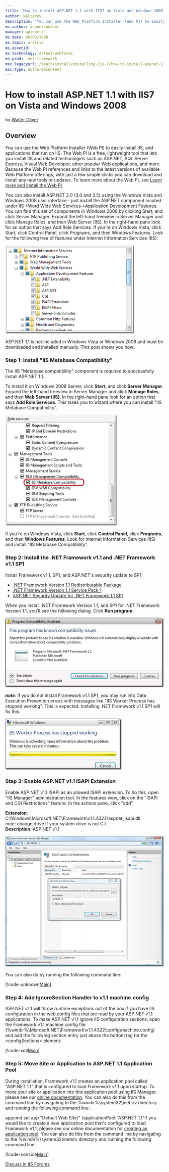 ```yaml
---
title: "How to install ASP.NET 1.1 with IIS7 on Vista and Windows 2008 | Microsoft Docs"
author: walterov
description: "You can use the Web Platform Installer (Web PI) to easily install IIS, and applications that run on IIS. The Web PI is a free, lightweight tool that lets you..."
ms.author: aspnetcontent
manager: wpickett
ms.date: 06/03/2008
ms.topic: article
ms.assetid: 
ms.technology: dotnet-webforms
ms.prod: .net-framework
msc.legacyurl: /learn/install/installing-iis-7/how-to-install-aspnet-11-with-iis-on-vista-and-windows-2008
msc.type: authoredcontent
---
```

How to install ASP.NET 1.1 with IIS7 on Vista and Windows 2008
====================
by [Walter Oliver](https://github.com/walterov)

## Overview

You can use the Web Platform Installer (Web PI) to easily install IIS, and applications that run on IIS. The Web PI is a free, lightweight tool that lets you install IIS and related technologies such as ASP.NET, SQL Server Express, Visual Web Developer, other popular Web applications, and more. Because the Web PI references and links to the latest versions of available Web Platform offerings, with just a few simple clicks you can download and install any new tools or updates. To learn more about the Web PI, see [Learn more and install the Web PI](https://go.microsoft.com/fwlink/?LinkID=145510 "Learn about and install the Web PI").

You can also install ASP.NET 2.0 (3.0 and 3.5) using the Windows Vista and Windows 2008 user interface - just install the ASP.NET component located under IIS-&gt;Word Wide Web Services-&gt;Application Development Features. You can find this set of components in Windows 2008 by clicking Start, and click Server Manager. Expand the left-hand treeview in Server Manager and click Manage Roles, and then Web Server (IIS). In the right-hand pane look for an option that says Add Role Services. If you're on Windows Vista, click Start, click Control Panel, click Programs, and then Windows Features. Look for the following tree of features under Internet Information Services (IIS):

[![](how-to-install-aspnet-11-with-iis-on-vista-and-windows-2008/_static/image3.png)](how-to-install-aspnet-11-with-iis-on-vista-and-windows-2008/_static/image1.png)

ASP.NET 1.1 is not included in Windows Vista or Windows 2008 and must be downloaded and installed manually. This post shows you how:

### Step 1: Install "IIS Metabase Compatibility"

The IIS "Metabase compatibility" component is required to successfully install ASP.NET 1.1.

To install it on Windows 2008 Server, click **Start**, and click **Server Manager**. Expand the left-hand treeview in Server Manager and click **Manage Roles**, and then **Web Server (IIS)**. In the right-hand pane look for an option that says **Add Role Services**. This takes you to wizard where you can install "IIS Metabase Compatibility".

[![](how-to-install-aspnet-11-with-iis-on-vista-and-windows-2008/_static/image2.jpg)](how-to-install-aspnet-11-with-iis-on-vista-and-windows-2008/_static/image1.jpg)

If you're on Windows Vista, click **Start**, click **Control Panel**, click **Programs**, and then **Windows Features**. Look for Internet Information Services (IIS) and install "IIS Metabase Compatibility".

### Step 2: Install the .NET Framework v1.1 and .NET Framework v1.1 SP1

Install Framework v1.1, SP1, and ASP.NET's security update to SP1:

- [.NET Framework Version 1.1 Redistributable Package](https://www.microsoft.com/downloads/info.aspx?na=22&amp;p=1&amp;SrcDisplayLang=en&amp;SrcCategoryId=&amp;SrcFamilyId=&amp;u=%2fdownloads%2fdetails.aspx%3fFamilyID%3d262d25e3-f589-4842-8157-034d1e7cf3a3%26DisplayLang%3den)
- [.NET Framework Version 1.1 Service Pack 1](https://www.microsoft.com/downloads/info.aspx?na=22&amp;p=3&amp;SrcDisplayLang=en&amp;SrcCategoryId=&amp;SrcFamilyId=&amp;u=%2fdownloads%2fdetails.aspx%3fFamilyID%3da8f5654f-088e-40b2-bbdb-a83353618b38%26DisplayLang%3den)
- [ASP.NET Security Update for .NET Framework 1.1 SP1](https://www.microsoft.com/downloads/info.aspx?na=22&amp;p=7&amp;SrcDisplayLang=en&amp;SrcCategoryId=&amp;SrcFamilyId=&amp;u=%2fdownloads%2fdetails.aspx%3fFamilyID%3d8ec6fb8a-29eb-49cf-9dbc-1a0dc2273ff9%26DisplayLang%3den)

When you install .NET Framework Version 1.1, and SP1 for .NET Framework Version 1.1, you'll see the following dialog. Click **Run program**.

[![](how-to-install-aspnet-11-with-iis-on-vista-and-windows-2008/_static/image4.jpg)](how-to-install-aspnet-11-with-iis-on-vista-and-windows-2008/_static/image3.jpg)

***note***: If you do not install Framework v1.1 SP1, you may run into Data Execution Prevention errors with messages like "IIS Worker Process has stopped working". This is expected. Installing .NET Framework v1.1 SP1 will fix this.

[![](how-to-install-aspnet-11-with-iis-on-vista-and-windows-2008/_static/image6.jpg)](how-to-install-aspnet-11-with-iis-on-vista-and-windows-2008/_static/image5.jpg)

### Step 3: Enable ASP.NET v1.1 ISAPI Extension

Enable ASP.NET v1.1 ISAPI as an allowed ISAPI extension. To do this, open "IIS Manager" administration tool. In the features view, click on the "ISAPI and CGI Restrictions" feature. In the actions pane, click "add"

**Extension**: C:\Windows\Microsoft.NET\Framework\v1.1.4322\aspnet\_isapi.dll   
note: change drive if your system drive is not C:\   
**Description**: ASP.NET v1.1

[![](how-to-install-aspnet-11-with-iis-on-vista-and-windows-2008/_static/image6.png)](how-to-install-aspnet-11-with-iis-on-vista-and-windows-2008/_static/image5.png)

You can also do by running the following command line:


[!code-unknown[Main](how-to-install-aspnet-11-with-iis-on-vista-and-windows-2008/samples/sample-127004-1.unknown)]


### Step 4: Add IgnoreSection Handler to v1.1 machine.config

ASP.NET v1.1 will throw runtime exceptions out of the box if you have IIS configuration in the web.config files that are read by your ASP.NET v1.1 applications. To make ASP.NET v1.1 ignore IIS configuration sections, open the Framework v1.1 machine.config file (%windir%\Microsoft.NET\Framework\v1.1.4322\config\machine.config) and add the following section entry just above the bottom tag for the &lt;configSections&gt; element:


[!code-xml[Main](how-to-install-aspnet-11-with-iis-on-vista-and-windows-2008/samples/sample2.xml)]


### Step 5: Move Site or Application to ASP.NET 1.1 Application Pool

During installation, Framework v1.1 creates an application pool called "ASP.NET 1.1" that is configured to load Framework v1.1 upon startup. To move your site or application into this application pool using IIS Manager, please see our [online documentation](http://technet2.microsoft.com/WindowsServer2008/en/library/ad122434-505b-4fcc-8146-7b21cf10a57f1033.mspx). You can also do this from the command line by navigating to the %windir%\system32\inetsrv directory and running the following command line:

appcmd set app "Default Web Site/" /applicationPool:"ASP.NET 1.1"If you would like to create a new application pool that's configured to load Framework v1.1, please see our online documentation for [creating an application pool](http://technet2.microsoft.com/WindowsServer/en/Library/ad96956e-4207-4730-b03e-308e3f9e10751033.mspx?mfr=true). You can also do this from the command line by navigating to the %windir%\system32\inetsrv directory and running the following command line:


[!code-console[Main](how-to-install-aspnet-11-with-iis-on-vista-and-windows-2008/samples/sample3.cmd)]
  
  
[Discuss in IIS Forums](https://forums.iis.net/1041.aspx)